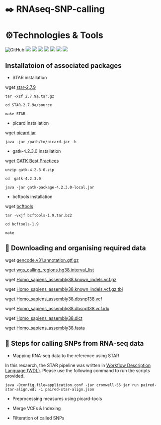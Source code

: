 # :black_nib: RNAseq-SNP-calling

# ⚙️Technologies & Tools

![GitHub](https://img.shields.io/badge/github-%23777BB4.svg?style=for-the-badge&logo=github&logoColor=white)
![](https://img.shields.io/badge/OS-Linux-informational?style=flat&logo=<#FF6000>&logoColor=white&color=2bbc8a)
![](https://img.shields.io/badge/Code-JavaScript-informational?style=flat&logo=<#FF6000>&logoColor=white&color=2bbc8a)
![](https://img.shields.io/badge/Cromwell-v.55-informational?style=flat&logo=<#23777BB4#>&logoColor=white&color=2bbc8a)
![](https://img.shields.io/badge/STAR-2.7.9-informational?style=flat&logo=<LOGO_NAME>&logoColor=white&color=2bbc8a)
![](https://img.shields.io/badge/picard-2.27.4-informational?style=flat&logo=<LOGO_NAME>&logoColor=white&color=2bbc8a)
![](https://img.shields.io/badge/GATK-4.2.3.0-informational?style=flat&logo=<LOGO_NAME>&logoColor=white&color=2bbc8a)
![](https://img.shields.io/badge/bcftools-2.27.4-informational?style=flat&logo=<LOGO_NAME>&logoColor=white&color=2bbc8a)

## Installatoion of associated packages

* STAR installation

wget [star-2.7.9](https://github.com/alexdobin/STAR/archive/2.7.9a.tar.gz)

`tar -xzf 2.7.9a.tar.gz`

`cd STAR-2.7.9a/source`

`make STAR`

* picard installation

wget [picard.jar](https://github.com/broadinstitute/picard/releases/download/2.27.4/picard.jar)

`java -jar /path/to/picard.jar -h`

* gatk-4.2.3.0 installation

wget [GATK Best Practices](https://github.com/broadinstitute/gatk/releases/download/4.2.3.0/gatk-4.2.3.0.zip)

`unzip gatk-4.2.3.0.zip`

`cd  gatk-4.2.3.0`
    
`java -jar gatk-package-4.2.3.0-local.jar`

* bcftools installation

wget [bcftools](https://github.com/samtools/bcftools/releases/download/1.9/bcftools-1.9.tar.bz2)

`tar -vxjf bcftools-1.9.tar.bz2`

`cd bcftools-1.9`

`make`

## :file_folder: Downloading and organising required data

wget [gencode.v31.annotation.gtf.gz](https://ftp.ebi.ac.uk/pub/databases/gencode/Gencode_human/release_31/gencode.v31.annotation.gtf.gz)

wget [wgs_calling_regions.hg38.interval_list](https://console.cloud.google.com/storage/browser/_details/genomics-public-data/resources/broad/hg38/v0/wgs_calling_regions.hg38.interval_list?pageState=(%22StorageObjectListTable%22:(%22f%22:%22%255B%255D%22)))

wget [Homo_sapiens_assembly38.known_indels.vcf.gz](https://console.cloud.google.com/storage/browser/_details/genomics-public-data/resources/broad/hg38/v0/Homo_sapiens_assembly38.known_indels.vcf.gz?pageState=(%22StorageObjectListTable%22:(%22f%22:%22%255B%255D%22)))

wget [Homo_sapiens_assembly38.known_indels.vcf.gz.tbi](https://console.cloud.google.com/storage/browser/_details/genomics-public-data/resources/broad/hg38/v0/Homo_sapiens_assembly38.known_indels.vcf.gz.tbi?pageState=(%22StorageObjectListTable%22:(%22f%22:%22%255B%255D%22)))

wget [Homo_sapiens_assembly38.dbsnp138.vcf](https://console.cloud.google.com/storage/browser/_details/genomics-public-data/resources/broad/hg38/v0/Homo_sapiens_assembly38.dbsnp138.vcf?pageState=(%22StorageObjectListTable%22:(%22f%22:%22%255B%255D%22)))

wget [Homo_sapiens_assembly38.dbsnp138.vcf.idx](https://console.cloud.google.com/storage/browser/_details/genomics-public-data/resources/broad/hg38/v0/Homo_sapiens_assembly38.dbsnp138.vcf.idx?pageState=(%22StorageObjectListTable%22:(%22f%22:%22%255B%255D%22)))

wget [Homo_sapiens_assembly38.dict](https://console.cloud.google.com/storage/browser/_details/genomics-public-data/resources/broad/hg38/v0/Homo_sapiens_assembly38.dict?pageState=(%22StorageObjectListTable%22:(%22f%22:%22%255B%255D%22)))

wget [Homo_sapiens_assembly38.fasta](https://console.cloud.google.com/storage/browser/_details/genomics-public-data/resources/broad/hg38/v0/Homo_sapiens_assembly38.fasta?pageState=(%22StorageObjectListTable%22:(%22f%22:%22%255B%255D%22)))

## :mag_right: Steps for calling SNPs from RNA-seq data

* Mapping RNA-seq data to the reference using STAR 

In this resaerch, the STAR pipeline was written in [Workflow Description Language (WDL)](https://github.com/openwdl/wdl). Please use the following command to run the scripts provided.

`java -Dconfig.file=application.conf -jar cromwell-55.jar run paired-star-align.wdl -i paired-star-align.json`

* Preprocessing measures using picard-tools

* Merge VCFs & Indexing

* Filteration of called SNPs



